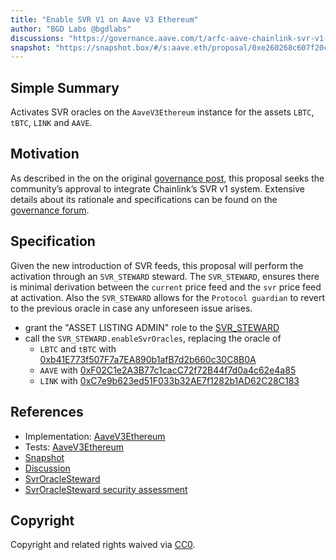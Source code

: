 ```yaml
---
title: "Enable SVR V1 on Aave V3 Ethereum"
author: "BGD Labs @bgdlabs"
discussions: "https://governance.aave.com/t/arfc-aave-chainlink-svr-v1-phase-1-activation/21247"
snapshot: "https://snapshot.box/#/s:aave.eth/proposal/0xe260268c607f20c85d1f93323f2f58b05f202916e0d3dbf55a8c335ed9be92da"
---
```


## Simple Summary

Activates SVR oracles on the `AaveV3Ethereum` instance for the assets `LBTC`, `tBTC`, `LINK` and `AAVE`.

## Motivation

As described in the on the original [governance post](https://snapshot.box/#/s:aave.eth/proposal/0x29721c3f2d61a793b310720ffd671fe349b4f9603f066e0f5644a40e59549b96), this proposal seeks the community’s approval to integrate Chainlink’s SVR v1 system.
Extensive details about its rationale and specifications can be found on the [governance forum](https://governance.aave.com/t/temp-check-aave-chainlink-svr-v1-integration/20378).

## Specification

Given the new introduction of SVR feeds, this proposal will perform the activation through an `SVR_STEWARD` steward.
The `SVR_STEWARD`, ensures there is minimal derivation between the `current` price feed and the `svr` price feed at activation.
Also the `SVR_STEWARD` allows for the `Protocol guardian` to revert to the previous oracle in case any unforeseen issue arises.

- grant the "ASSET LISTING ADMIN" role to the [SVR_STEWARD](https://etherscan.io/address/0x8b493f416F5F7933cC146b1899c069F2361cad60)
- call the `SVR_STEWARD.enableSvrOracles`, replacing the oracle of
  - `LBTC` and `tBTC` with [0xb41E773f507F7a7EA890b1afB7d2b660c30C8B0A](https://etherscan.io/address/0xb41E773f507F7a7EA890b1afB7d2b660c30C8B0A)
  - `AAVE` with [0xF02C1e2A3B77c1cacC72f72B44f7d0a4c62e4a85](https://etherscan.io/address/0xF02C1e2A3B77c1cacC72f72B44f7d0a4c62e4a85)
  - `LINK` with [0xC7e9b623ed51F033b32AE7f1282b1AD62C28C183](https://etherscan.io/address/0xC7e9b623ed51F033b32AE7f1282b1AD62C28C183)

## References

- Implementation: [AaveV3Ethereum](https://github.com/bgd-labs/aave-proposals-v3/blob/main/src/20250312_AaveV3Ethereum_EnableSVR/AaveV3Ethereum_EnableSVR_20250312.sol)
- Tests: [AaveV3Ethereum](https://github.com/bgd-labs/aave-proposals-v3/blob/main/src/20250312_AaveV3Ethereum_EnableSVR/AaveV3Ethereum_EnableSVR_20250312.t.sol)
- [Snapshot](https://snapshot.box/#/s:aave.eth/proposal/0xe260268c607f20c85d1f93323f2f58b05f202916e0d3dbf55a8c335ed9be92da)
- [Discussion](https://governance.aave.com/t/arfc-aave-chainlink-svr-v1-phase-1-activation/21247)
- [SvrOracleSteward](https://github.com/bgd-labs/aave-stewards/blob/main/src/risk/SvrOracleSteward.sol)
- [SvrOracleSteward security assessment](https://github.com/bgd-labs/aave-stewards/blob/main/audits/2025_03_10_SvrOracleSteward_Certora.pdf)

## Copyright

Copyright and related rights waived via [CC0](https://creativecommons.org/publicdomain/zero/1.0/).
